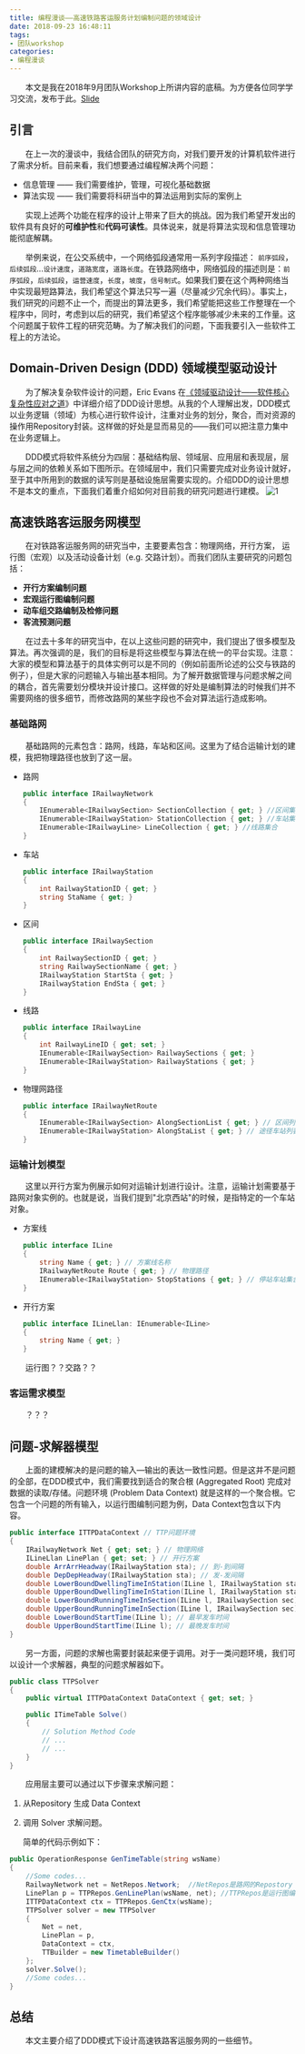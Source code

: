 ```yaml
---
title: 编程漫谈——高速铁路客运服务计划编制问题的领域设计
date: 2018-09-23 16:48:11
tags: 
- 团队workshop
categories: 
- 编程漫谈
---
```


&emsp;&emsp;本文是我在2018年9月团队Workshop上所讲内容的底稿。为方便各位同学学习交流，发布于此。[Slide](./slides/workshop2018-2019_1.html)
<!-- more -->

## 引言

&emsp;&emsp;在上一次的漫谈中，我结合团队的研究方向，对我们要开发的计算机软件进行了需求分析。目前来看，我们想要通过编程解决两个问题：
* 信息管理 —— 我们需要维护，管理，可视化基础数据
* 算法实现 —— 我们需要将科研当中的算法运用到实际的案例上

&emsp;&emsp;实现上述两个功能在程序的设计上带来了巨大的挑战。因为我们希望开发出的软件具有良好的**可维护性**和**代码可读性**。具体说来，就是将算法实现和信息管理功能彻底解耦。

&emsp;&emsp;举例来说，在公交系统中，一个网络弧段通常用一系列字段描述： `前序弧段`，`后续弧段`...`设计速度`，`道路宽度`，`道路长度`。在铁路网络中，网络弧段的描述则是：`前序弧段`，`后续弧段`，`运营速度`，`长度`，`坡度`，`信号制式`。如果我们要在这个两种网络当中实现最短路算法，我们希望这个算法只写一遍（尽量减少冗余代码）。事实上，我们研究的问题不止一个，而提出的算法更多，我们希望能把这些工作整理在一个程序中，同时，考虑到以后的研究，我们希望这个程序能够减少未来的工作量。这个问题属于软件工程的研究范畴。为了解决我们的问题，下面我要引入一些软件工程上的方法论。

## Domain-Driven Design (DDD) 领域模型驱动设计
&emsp;&emsp;为了解决复杂软件设计的问题，Eric Evans 在[《领域驱动设计——软件核心复杂性应对之道](http://book.douban.com/subject/1629512/)》中详细介绍了DDD设计思想。从我的个人理解出发，DDD模式以业务逻辑（领域）为核心进行软件设计，注重对业务的划分，聚合，而对资源的操作用Repository封装。这样做的好处是显而易见的——我们可以把注意力集中在业务逻辑上。

&emsp;&emsp;DDD模式将软件系统分为四层：基础结构层、领域层、应用层和表现层，层与层之间的依赖关系如下图所示。在领域层中，我们只需要完成对业务设计就好，至于其中所用到的数据的读写则是基础设施层需要实现的。介绍DDD的设计思想不是本文的重点，下面我们着重介绍如何对目前我的研究问题进行建模。
![1](Workshop-2018-2019-1/1.png)

## 高速铁路客运服务网模型
&emsp;&emsp;在对铁路客运服务网的研究当中，主要要素包含：物理网络，开行方案， 运行图（宏观）以及活动设备计划（e.g. 交路计划）。而我们团队主要研究的问题包括：
- **开行方案编制问题**
- **宏观运行图编制问题**
- **动车组交路编制及检修问题**
- **客流预测问题**

&emsp;&emsp;在过去十多年的研究当中，在以上这些问题的研究中，我们提出了很多模型及算法。再次强调的是，我们的目标是将这些模型与算法在统一的平台实现。注意：大家的模型和算法基于的具体实例可以是不同的（例如前面所论述的公交与铁路的例子），但是大家的问题输入与输出基本相同。为了解开数据管理与问题求解之间的耦合，首先需要划分模块并设计接口。这样做的好处是编制算法的时候我们并不需要网络的很多细节，而修改路网的某些字段也不会对算法运行造成影响。

### 基础路网
&emsp;&emsp;基础路网的元素包含：路网，线路，车站和区间。这里为了结合运输计划的建模，我把物理路径也放到了这一层。

- 路网

  ```c#
  public interface IRailwayNetwork
  {
      IEnumerable<IRailwaySection> SectionCollection { get; } //区间集合
      IEnumerable<IRailwayStation> StationCollection { get; } //车站集合
      IEnumerable<IRailwayLine> LineCollection { get; } //线路集合
  }
  ```

- 车站

  ```c#
  public interface IRailwayStation
  {
      int RailwayStationID { get; }
      string StaName { get; }
  }
  ```

- 区间

  ```c#
  public interface IRailwaySection
  {
      int RailwaySectionID { get; }
      string RailwaySectionName { get; }
      IRailwayStation StartSta { get; }
      IRailwayStation EndSta { get; }
  }
  ```

- 线路

  ```c#
  public interface IRailwayLine
  {
      int RailwayLineID { get; set; }
      IEnumerable<IRailwaySection> RailwaySections { get; }
      IEnumerable<IRailwayStation> RailwayStations { get; }
  }
  ```

- 物理网路径

  ```c#
  public interface IRailwayNetRoute
  {
      IEnumerable<IRailwaySection> AlongSectionList { get; } // 区间列表
      IEnumerable<IRailwayStation> AlongStaList { get; } // 途径车站列表
  }
  ```

### 运输计划模型

&emsp;&emsp;这里以开行方案为例展示如何对运输计划进行设计。注意，运输计划需要基于路网对象实例的。也就是说，当我们提到"北京西站"的时候，是指特定的一个车站对象。

- 方案线

  ```c#
  public interface ILine
  {
      string Name { get; } // 方案线名称
      IRailwayNetRoute Route { get; } // 物理路径
      IEnumerable<IRailwayStation> StopStations { get; } // 停站车站集合
  }
  ```

- 开行方案

  ```c#
  public interface ILineLlan: IEnumerable<ILine>
  {
      string Name { get; }
  }
  ```

&emsp;&emsp;运行图？？交路？？

### 客运需求模型

&emsp;&emsp;？？？

## 问题-求解器模型

&emsp;&emsp;上面的建模解决的是问题的输入—输出的表达一致性问题。但是这并不是问题的全部，在DDD模式中，我们需要找到适合的聚合根 (Aggregated Root) 完成对数据的读取/存储。问题环境 (Problem Data Context) 就是这样的一个聚合根。它包含一个问题的所有输入，以运行图编制问题为例，Data Context包含以下内容。

```C#
public interface ITTPDataContext // TTP问题环境
{
    IRailwayNetwork Net { get; set; } // 物理网络
    ILineLlan LinePlan { get; set; } // 开行方案
    double ArrArrHeadway(IRailwayStation sta); // 到-到间隔
    double DepDepHeadway(IRailwayStation sta); // 发-发间隔
    double LowerBoundDwellingTimeInStation(ILine l, IRailwayStation sta); // 最小停站时间
    double UpperBoundDwellingTimeInStation(ILine l, IRailwayStation sta); // 最大停站时间
    double LowerBoundRunningTimeInSection(ILine l, IRailwaySection sec); // 最小区间运行时间
    double UpperBoundRunningTimeInSection(ILine l, IRailwaySection sec); // 最大区间运行时间
    double LowerBoundStartTime(ILine l); // 最早发车时间
    double UpperBoundStartTime(ILine l); // 最晚发车时间
}
```

&emsp;&emsp;另一方面，问题的求解也需要封装起来便于调用。对于一类问题环境，我们可以设计一个求解器，典型的问题求解器如下。

```c#
public class TTPSolver
{
    public virtual ITTPDataContext DataContext { get; set; }

    public ITimeTable Solve()
    {
        // Solution Method Code
        // ...
        // ...
    }
}
```

&emsp;&emsp;应用层主要可以通过以下步骤来求解问题：

1. 从Repository 生成 Data Context

2. 调用 Solver 求解问题。

   简单的代码示例如下：

```c#
public OperationResponse GenTimeTable(string wsName)
{
    //Some codes...
    RailwayNetwork net = NetRepos.Network;  //NetRepos是路网的Repostory
    LinePlan p = TTPRepos.GenLinePlan(wsName, net); //TTPRepos是运行图编制问题输入的Repostory
    ITTPDataContext ctx = TTPRepos.GenCtx(wsName);
    TTPSolver solver = new TTPSolver
    {
        Net = net,
        LinePlan = p,
        DataContext = ctx,
        TTBuilder = new TimetableBuilder()
    };
    solver.Solve();
    //Some codes...
}
```

## 总结

&emsp;&emsp;本文主要介绍了DDD模式下设计高速铁路客运服务网的一些细节。








